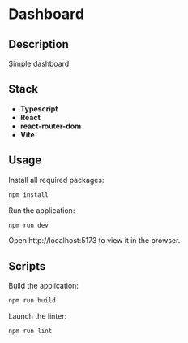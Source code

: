 # Dashboard

## Description

Simple dashboard

## Stack

- **Typescript**
- **React**
- **react-router-dom**
- **Vite**

## Usage

Install all required packages:

```bash
npm install
```

Run the application:

```bash
npm run dev
```

Open http://localhost:5173 to view it in the browser.

## Scripts

Build the application:

```bash
npm run build
```

Launch the linter:

```bash
npm run lint
```
